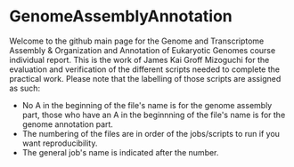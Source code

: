 # GenomeAssemblyAnnotation
Welcome to the github main page for the Genome and Transcriptome Assembly & Organization and Annotation of Eukaryotic Genomes course individual report.
This is the work of James Kai Groff Mizoguchi for the evaluation and verification of the different scripts needed to complete the practical work.
Please note that the labelling of those scripts are assigned as such: 
- No A in the beginning of the file's name is for the genome assembly part, those who have an A in the beginnning of the file's name is for the genome annotation part.
- The numbering of the files are in order of the jobs/scripts to run if you want reproducibility.
- The general job's name is indicated after the number.
